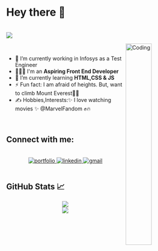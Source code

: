 # Hey there :wave:

<br/><img src="https://readme-typing-svg.herokuapp.com?font=Architects+Daughter&amp;color=FF7722&amp;size=30&amp;lines=I'm+Divya+Konala!;" style="max-width: 100%;">
<br/>

<img align="right" width="37%" src="https://mir-s3-cdn-cf.behance.net/project_modules/disp/601014116770475.6068beff4640a.gif" alt="Coding" />
<br/>

- 🔭 I’m currently working in Infosys as a Test Engineer
- 👩🏼‍💻 I'm an **Aspiring Front End Developer**
- 🌱 I’m currently learning **HTML,CSS & JS**
- ⚡ Fun fact: I am afraid of heights. But, want to climb Mount Everest🤪🥶
- ✍️ Hobbies,Interests:✨ I love watching movies ✨ @MarvelFandom ✊🔥

<br/>

## Connect with me:

<br/>
<div align="center">
<a href="https://divya-portfolio.vercel.app/">
<img src="https://img.shields.io/badge/check%20out%20my%20Portfolio-042549?style=for-the-badge&logo=moleculer&logoColor=white" alt="portfolio" />
</a>
<a href="https://www.linkedin.com/in/divya-konala/">
<img src="https://img.shields.io/badge/visit%20my%20Linkedin-0A66C2?style=for-the-badge&logo=linkedin&logoColor=white" alt="linkedin" />
</a>
<a href="mailto:divyakonala99@gmail.com">
<img src="https://img.shields.io/badge/email%20me-EA4335?style=for-the-badge&logo=gmail&logoColor=white" alt="gmail" />
</a>
</div>
<br/>

## GitHub Stats 📈
<p align="center">
   <img align="center" src="https://github-readme-streak-stats.herokuapp.com/?user=Divya-Konala&theme=jolly" /><br/>
  <img align="center" src="https://github-readme-stats.vercel.app/api?username=Divya-Konala&show_icons=true&theme=jolly" />
</p>
